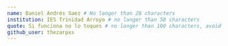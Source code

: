 ```yaml
---
name: Daniel Andrés Saez # No longer than 28 characters
institution: IES Trinidad Arroyo # no longer than 58 characters
quote: Si funciona no lo toques # no longer than 100 characters, avoid using quotes(") to guarantee the format remains the same.
github_user: thezarpxs
---
```

